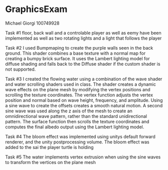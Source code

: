 # GraphicsExam

Michael Giorgi 100749928

 Task #1
 floor, back wall and a controlable player as well as eemy have been implemented
 as well as two rotating lights and a light that follows the player
 
 Task #2
 I used Bumpmaping to create the purple walls seen in the back ground.
This shader combines a base texture with a normal map for creating a bumpy brick surface. It
uses the Lambert lighting model for diffuse shading and falls back to the Diffuse shader if the custom shader is not supported.
 
 Task #3
 I created the flowing water using a combination of the wave shader and water scrolling shaders used in class. The shader creates a dynamic wave effects on the plane mesh by modifying the vertex positions and scrolling the texture coordinates. The vertex function adjusts the vertex position and normal based on wave height, frequency, and amplitude. Using a sine wave to create the offsets creates a smooth natural motion. A second sine wave was used along the z axis of the mesh to create an omnidirectional wave pattern, rather than the standard unidirectional pattern. The surface function then scrolls the texture coordinates and computes the final albedo output using the Lambert lighting model.

Task #4
The bloom effect was implemented using unitys default forward renderer, and the unity postprocessing volume. The bloom effect was added to the sai the player turtle is holding

Task #5
The water implements vertex extrusion when using the sine waves to transform the vertices on the plane mesh

